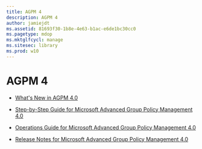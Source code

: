 ```yaml
---
title: AGPM 4
description: AGPM 4
author: jamiejdt
ms.assetid: 81693f30-1b8e-4e63-b1ac-e6de1bc30cc0
ms.pagetype: mdop
ms.mktglfcycl: manage
ms.sitesec: library
ms.prod: w10
---
```



# AGPM 4


-   [What's New in AGPM 4.0](whats-new-in-agpm-40.md)

-   [Step-by-Step Guide for Microsoft Advanced Group Policy Management 4.0](step-by-step-guide-for-microsoft-advanced-group-policy-management-40.md)

-   [Operations Guide for Microsoft Advanced Group Policy Management 4.0](operations-guide-for-microsoft-advanced-group-policy-management-40.md)

-   [Release Notes for Microsoft Advanced Group Policy Management 4.0](release-notes-for-microsoft-advanced-group-policy-management-40.md)

 

 





